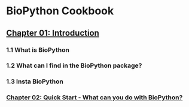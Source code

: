 # BioPython Cookbook

## [Chapter 01: Introduction](https://github.com/recervictory/biopython-tutorial/blob/master/Chapter%2001%20-%20Introduction.ipynb)
### 1.1 What is BioPython
### 1.2 What can I find in the BioPython  package?
### 1.3 Insta BioPython

### [Chapter 02: Quick Start - What can you do with BioPython?](https://github.com/recervictory/)
